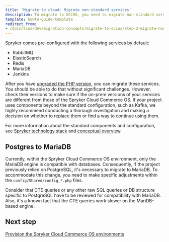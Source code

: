 ```yaml
---
title: 'Migrate to cloud: Migrate non-standard services'
description: To migrate to SCCOS, you need to migrate non-standard services.
template: howto-guide-template
redirect_from:
- /docs/scos/dev/migration-concepts/migrate-to-sccos/step-3-migrate-non-standard-services.html
---
```


Spryker comes pre-configured with the following services by default:

* RabbitMQ
* ElasticSearch
* Redis
* MariaDB
* Jenkins

After you have [upgraded the PHP version](/docs/scos/dev/migration-concepts/migrate-to-sccos/step-2-upgrade-the-php-version.html), you can migrate these services. You should be able to do that without significant challenges. However, check their versions to make sure if the on-prem versions of your services are different from those of the Spryker Cloud Commerce OS. If your project uses components beyond the standard configuration, such as Kafka, we highly recommend conducting a thorough investigation and making a decision on whether to replace them or find a way to continue using them.

For more information about the standard components and configuration, see [Spryker technology stack](/docs/dg/dev/architecture/technology-stack.html) and [conceptual overview](/docs/dg/dev/architecture/conceptual-overview.html).

## Postgres to MariaDB

Currently, within the Spryker Cloud Commerce OS environment, only the MariaDB engine is compatible with databases. Consequently, if the project previously relied on PostgreSQL, it's necessary to migrate to MariaDB. To accommodate this change, you need to make specific adjustments within the `config/Shared/config_*.php` files.

Consider that CTE queries or any other raw SQL queries or DB structure specific to PostgreSQL have to be reviewed for compatibility with MariaDB. Also, it's a known fact that the CTE queries work slower on the MariDB-based engine.

## Next step

[Provision the Spryker Cloud Commerce OS environments](/docs/scos/dev/migration-concepts/migrate-to-sccos/step-4-provision-the-sccos-environments.html)
